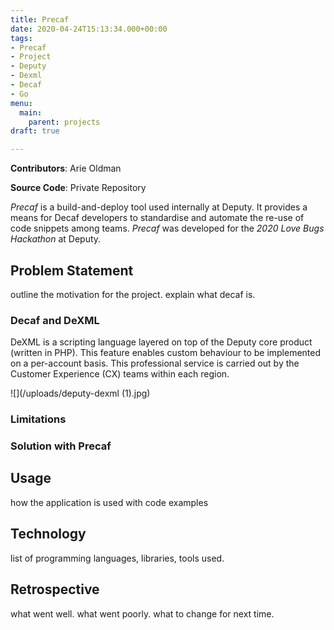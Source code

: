 ```yaml
---
title: Precaf
date: 2020-04-24T15:13:34.000+00:00
tags:
- Precaf
- Project
- Deputy
- Dexml
- Decaf
- Go
menu:
  main:
    parent: projects
draft: true

---
```

**Contributors**: Arie Oldman

**Source Code**: Private Repository

_Precaf_ is a build-and-deploy tool used internally at Deputy. It provides a means for Decaf developers to standardise and automate the re-use of code snippets among teams. _Precaf_ was developed for the _2020_ _Love Bugs Hackathon_ at Deputy.

## Problem Statement

outline the motivation for the project. explain what decaf is.

### Decaf and DeXML

DeXML is a scripting language layered on top of the Deputy core product (written in PHP). This feature enables custom behaviour to be implemented on a per-account basis. This professional service is carried out by the Customer Experience (CX) teams within each region.

![](/uploads/deputy-dexml (1).jpg)

### Limitations

### Solution with Precaf

## Usage

how the application is used with code examples

## Technology

list of programming languages, libraries, tools used.

## Retrospective

what went well. what went poorly. what to change for next time.